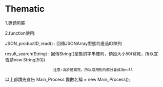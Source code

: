 Thematic
========

1.專題包裝

2.function使用:

  JSON_productID_read() : 回傳JSONArray型態的產品ID陣列
  
  result_search(String) : 回傳String[]型態的字串陣列，預設大小50(寫死，所以宣告請new String[50])
  
                          注意:由於是寫死，所以沒用到的部分會成為null
  以上都請先宣告 Main_Process 變數名稱 = new Main_Process();    
